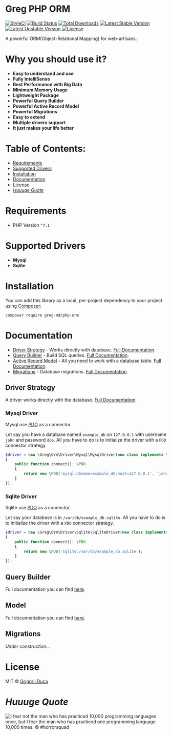 # Greg PHP ORM

[![StyleCI](https://styleci.io/repos/66441719/shield?style=flat)](https://styleci.io/repos/66441719)
[![Build Status](https://travis-ci.org/greg-md/php-orm.svg)](https://travis-ci.org/greg-md/php-orm)
[![Total Downloads](https://poser.pugx.org/greg-md/php-orm/d/total.svg)](https://packagist.org/packages/greg-md/php-orm)
[![Latest Stable Version](https://poser.pugx.org/greg-md/php-orm/v/stable.svg)](https://packagist.org/packages/greg-md/php-orm)
[![Latest Unstable Version](https://poser.pugx.org/greg-md/php-orm/v/unstable.svg)](https://packagist.org/packages/greg-md/php-orm)
[![License](https://poser.pugx.org/greg-md/php-orm/license.svg)](https://packagist.org/packages/greg-md/php-orm)

A powerful ORM(Object-Relational Mapping) for web-artisans.

# Why you should use it?

* **Easy to understand and use**
* **Fully IntelliSense**
* **Best Performance with Big Data**
* **Minimum Memory Usage**
* **Lightweight Package**
* **Powerful Query Builder**
* **Powerful Active Record Model**
* **Powerful Migrations**
* **Easy to extend**
* **Multiple drivers support**
* **It just makes your life better**

# Table of Contents:

* [Requirements](#requirements)
* [Supported Drivers](#supported-drivers)
* [Installation](#installation)
* [Documentation](#documentation)
* [License](#license)
* _[Huuuge Quote](#huuuge-quote)_

# Requirements

* PHP Version `^7.1`

# Supported Drivers

- **Mysql**
- **Sqlite**

# Installation

You can add this library as a local, per-project dependency to your project using [Composer](https://getcomposer.org/):

`composer require greg-md/php-orm`

# Documentation

* [Driver Strategy](#driver-strategy) - Works directly with database. [Full Documentation](docs/DriverStrategy.md).
* [Query Builder](#query-builder) - Build SQL queries. [Full Documentation](docs/QueryBuilder.md).
* [Active Record Model](#active-record-model) - All you need to work with a database table. [Full Documentation](docs/ActiveRecordModel.md).
* [Migrations](#migrations) - Database migrations. [Full Documentation](docs/Migrations.md).

## Driver Strategy

A driver works directly with the database. [Full Documentation](docs/DriverStrategy.md).

### Mysql Driver

Mysql use [PDO](http://php.net/manual/en/class.pdo.php) as a connector.

Let say you have a database named `example_db` on `127.0.0.1` with username `john` and password `doe`.
All you have to do is to initialize the driver with a `PDO` connector strategy.

```php
$driver = new \Greg\Orm\Driver\Mysql\MysqlDriver(new class implements \Greg\Orm\Driver\PdoConnectorStrategy
{
    public function connect(): \PDO
    {
        return new \PDO('mysql:dbname=example_db;host=127.0.0.1', 'john', 'doe');
    }
});
```

### Sqlite Driver

Sqlite use [PDO](http://php.net/manual/en/class.pdo.php) as a connector.

Let say your database is in `/var/db/example_db.sqlite`.
All you have to do is to initialize the driver with a `PDO` connector strategy.

```php
$driver = new \Greg\Orm\Driver\Sqlite\SqliteDriver(new class implements \Greg\Orm\Driver\PdoConnectorStrategy
{
    public function connect(): \PDO
    {
        return new \PDO('sqlite:/var/db/example_db.sqlite');
    }
});
```

## Query Builder

Full documentation you can find [here](docs/QueryBuilder.md).

## Model

Full documentation you can find [here](docs/Model.md).

## Migrations

_Under construction..._

# License

MIT © [Grigorii Duca](http://greg.md)

# _Huuuge Quote_

![I fear not the man who has practiced 10,000 programming languages once, but I fear the man who has practiced one programming language 10,000 times. &copy; #horrorsquad](http://greg.md/huuuge-quote-fb.jpg)

